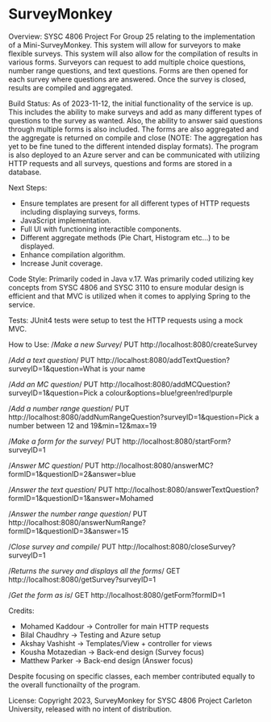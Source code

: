 # SurveyMonkey
Overview: SYSC 4806 Project For Group 25 relating to the implementation of a Mini-SurveyMonkey. This system will allow for surveyors to make flexible surveys. This system will also allow for the compilation of results in various forms. Surveyors can request to add multiple choice questions, number range questions, and text questions. Forms are then opened for each survey where questions are answered. Once the survey is closed, results are compiled and aggregated. 

Build Status: As of 2023-11-12, the initial functionality of the service is up. This includes the ability to make surveys and add as many different types of questions to the survey as wanted. Also, the ability to answer said questions through multiple forms is also included. The forms are also aggregated and the aggregate is returned on compile and close (NOTE: The aggregation has yet to be fine tuned to the different intended display formats). The program is also deployed to an Azure server and can be communicated with utilizing HTTP requests and all surveys, questions and forms are stored in a database. 

Next Steps:
- Ensure templates are present for all different types of HTTP requests including displaying surveys, forms.
- JavaScript implementation. 
- Full UI with functioning interactible components.
- Different aggregate methods (Pie Chart, Histogram etc...) to be displayed.
- Enhance compilation algorithm.
- Increase Junit coverage. 

Code Style: Primarily coded in Java v.17. Was primarily coded utilizing key concepts from SYSC 4806 and SYSC 3110 to ensure modular design is efficient and that MVC is utilized when it comes to applying Spring to the service. 

Tests: JUnit4 tests were setup to test the HTTP requests using a mock MVC. 

How to Use:
/*Make a new Survey*/
PUT http://localhost:8080/createSurvey

/*Add a text question*/
PUT http://localhost:8080/addTextQuestion?surveyID=1&question=What is your name

/*Add an MC question*/
PUT http://localhost:8080/addMCQuestion?surveyID=1&question=Pick a colour&options=blue!green!red!purple

/*Add a number range question*/
PUT http://localhost:8080/addNumRangeQuestion?surveyID=1&question=Pick a number between 12 and 19&min=12&max=19

/*Make a form for the survey*/
PUT http://localhost:8080/startForm?surveyID=1

/*Answer MC question*/
PUT http://localhost:8080/answerMC?formID=1&questionID=2&answer=blue

/*Answer the text question*/
PUT http://localhost:8080/answerTextQuestion?formID=1&questionID=1&answer=Mohamed

/*Answer the number range question*/
PUT http://localhost:8080/answerNumRange?formID=1&questionID=3&answer=15

/*Close survey and compile*/
PUT http://localhost:8080/closeSurvey?surveyID=1

/*Returns the survey and displays all the forms*/
GET http://localhost:8080/getSurvey?surveyID=1

/*Get the form as is*/
GET http://localhost:8080/getForm?formID=1

Credits:

- Mohamed Kaddour -> Controller for main HTTP requests
- Bilal Chaudhry -> Testing and Azure setup
- Akshay Vashisht -> Templates/View + controller for views
- Kousha Motazedian -> Back-end design (Survey focus)
- Matthew Parker -> Back-end design (Answer focus)

Despite focusing on specific classes, each member contributed equally to the overall functionailty of the program.

License: Copyright 2023, SurveyMonkey for SYSC 4806 Project Carleton University, released with no intent of distribution.
